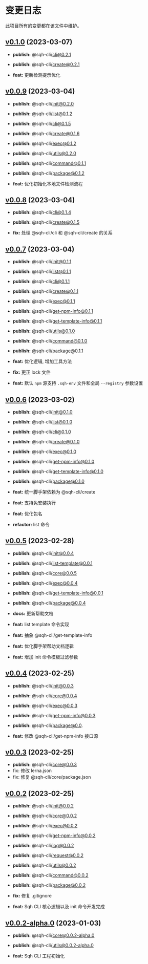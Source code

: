 # 变更日志

此项目所有的变更都在该文件中维护。

## [v0.1.0](https://github.com/shenqiuhui/sqh-cli/tree/v0.0.9) (2023-03-07)

- **publish:** @sqh-cli/cli@0.2.1
- **publish:** @sqh-cli/create@0.2.1

- **feat:** 更新检测提示优化

## [v0.0.9](https://github.com/shenqiuhui/sqh-cli/tree/v0.0.9) (2023-03-04)

- **publish:** @sqh-cli/init@0.2.0
- **publish:** @sqh-cli/list@0.1.2
- **publish:** @sqh-cli/cli@0.1.5
- **publish:** @sqh-cli/create@0.1.6
- **publish:** @sqh-cli/exec@0.1.2
- **publish:** @sqh-cli/utils@0.2.0
- **publish:** @sqh-cli/command@0.1.1
- **publish:** @sqh-cli/package@0.1.2

- **feat:** 优化初始化本地文件检测流程

## [v0.0.8](https://github.com/shenqiuhui/sqh-cli/tree/v0.0.8) (2023-03-04)

- **publish:** @sqh-cli/cli@0.1.4
- **publish:** @sqh-cli/create@0.1.5

- **fix:** 处理 @sqh-cli/cli 和 @sqh-cli/create 的关系

## [v0.0.7](https://github.com/shenqiuhui/sqh-cli/tree/v0.0.7) (2023-03-04)

- **publish:** @sqh-cli/init@0.1.1
- **publish:** @sqh-cli/list@0.1.1
- **publish:** @sqh-cli/cli@0.1.1
- **publish:** @sqh-cli/create@0.1.1
- **publish:** @sqh-cli/exec@0.1.1
- **publish:** @sqh-cli/get-npm-info@0.1.1
- **publish:** @sqh-cli/get-template-info@0.1.1
- **publish:** @sqh-cli/utils@0.1.0
- **publish:** @sqh-cli/command@0.1.0
- **publish:** @sqh-cli/package@0.1.1

- **feat:** 优化逻辑, 增加工具方法
- **fix:** 更正 lock 文件
- **feat:** 默认 `npm` 源支持 `.sqh-env` 文件和全局 `--registry` 参数设置

## [v0.0.6](https://github.com/shenqiuhui/sqh-cli/tree/v0.0.6) (2023-03-02)

- **publish:** @sqh-cli/init@0.1.0
- **publish:** @sqh-cli/list@0.1.0
- **publish:** @sqh-cli/cli@0.1.0
- **publish:** @sqh-cli/create@0.1.0
- **publish:** @sqh-cli/exec@0.1.0
- **publish:** @sqh-cli/get-npm-info@0.1.0
- **publish:** @sqh-cli/get-template-info@0.1.0
- **publish:** @sqh-cli/package@0.1.0

- **feat:** 统一脚手架依赖为 @sqh-cli/create
- **feat:** 支持免安装执行
- **feat:** 优化包名
- **refactor:** list 命令

## [v0.0.5](https://github.com/shenqiuhui/sqh-cli/tree/v0.0.5) (2023-02-28)

- **publish:** @sqh-cli/init@0.0.4
- **publish:** @sqh-cli/list-template@0.0.1
- **publish:** @sqh-cli/core@0.0.5
- **publish:** @sqh-cli/exec@0.0.4
- **publish:** @sqh-cli/get-template-info@0.0.1
- **publish:** @sqh-cli/package@0.0.4

- **docs:** 更新帮助文档
- **feat:** list template 命令实现
- **feat:** 抽象 @sqh-cli/get-template-info
- **feat:** 优化脚手架帮助文档逻辑
- **feat:** 增加 init 命令模板过滤参数

## [v0.0.4](https://github.com/shenqiuhui/sqh-cli/tree/v0.0.4) (2023-02-25)

- **publish:** @sqh-cli/init@0.0.3
- **publish:** @sqh-cli/core@0.0.4
- **publish:** @sqh-cli/exec@0.0.3
- **publish:** @sqh-cli/get-npm-info@0.0.3
- **publish:** @sqh-cli/package@0.0.

- **feat:** 修改 @sqh-cli/get-npm-info 接口源

## [v0.0.3](https://github.com/shenqiuhui/sqh-cli/tree/v0.0.3) (2023-02-25)

- **publish:** @sqh-cli/core@0.0.3
- fix: 修改 lerna.json
- fix: 修复 @sqh-cli/core/package.json

## [v0.0.2](https://github.com/shenqiuhui/sqh-cli/tree/v0.0.2) (2023-02-25)

- **publish:** @sqh-cli/init@0.0.2
- **publish:** @sqh-cli/core@0.0.2
- **publish:** @sqh-cli/exec@0.0.2
- **publish:** @sqh-cli/get-npm-info@0.0.2
- **publish:** @sqh-cli/log@0.0.2
- **publish:** @sqh-cli/request@0.0.2
- **publish:** @sqh-cli/utils@0.0.2
- **publish:** @sqh-cli/command@0.0.2
- **publish:** @sqh-cli/package@0.0.2

- **fix:** 修复 .gitignore
- **feat:** Sqh CLI 核心逻辑以及 init 命令开发完成

## [v0.0.2-alpha.0](https://github.com/shenqiuhui/sqh-cli/tree/v0.0.2-alpha.0) (2023-01-03)

- **publish:** @sqh-cli/core@0.0.2-alpha.0
- **publish:** @sqh-cli/utils@0.0.2-alpha.0

- **feat:** Sqh CLI 工程初始化
